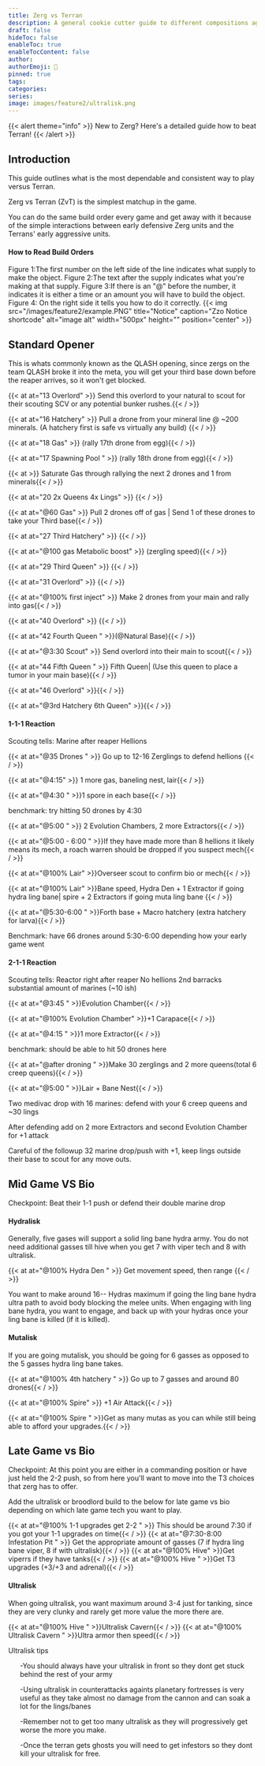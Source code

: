 ```yaml
---
title: Zerg vs Terran
description: A general cookie cutter guide to different compositions againts Terran
draft: false
hideToc: false
enableToc: true
enableTocContent: false
author:
authorEmoji: 🤖
pinned: true
tags:
categories:
series:
image: images/feature2/ultralisk.png
---
```


{{< alert theme="info" >}} 
New to Zerg? Here's a detailed guide how to beat Terran!
{{< /alert >}}



## Introduction
This guide outlines what is the most dependable and consistent way to play versus Terran.

Zerg vs Terran (ZvT) is the simplest matchup in the game. 

You can do the same build order every game and get away with it because of the simple interactions between early defensive Zerg units and the Terrans' early aggressive units. 

#### How to Read Build Orders
Figure 1:The first number on the left side of the line indicates what supply to make the object.
Figure 2:The text after the supply indicates what you're making at that supply.
Figure 3:If there is an "@" before the number, it indicates it is either a time or an amount you will have to build the object.
Figure 4: On the right side it tells you how to do it correctly.
{{< img src="/images/feature2/example.PNG" title="Notice" caption="Zzo Notice shortcode" alt="image alt" width="500px" height="" position="center" >}}

## Standard Opener

This is whats commonly known as the QLASH opening, since zergs on the team QLASH broke it into the meta, you will get your third base down before the reaper arrives, so it won't get blocked.

{{< at at="13 Overlord" >}} Send this overlord to your natural to scout for their scouting SCV or any potential bunker rushes.{{< / >}}

{{< at at="16 Hatchery" >}} Pull a drone from your mineral line @ ~200 minerals. (A hatchery first is safe vs virtually any build) {{< / >}}

{{< at at="18 Gas" >}} (rally 17th drone from egg){{< / >}}

{{< at at="17 Spawning Pool " >}} (rally 18th drone from egg){{< / >}}

{{< at >}} Saturate Gas through rallying the next 2 drones and 1 from minerals{{< / >}}

{{< at at="20 2x Queens 4x Lings" >}} {{< / >}}

{{< at at="@60 Gas" >}} Pull 2 drones off of gas | Send 1 of these drones to take your Third base{{< / >}}

{{< at at="27 Third Hatchery" >}} {{< / >}}

{{< at at="@100 gas Metabolic boost" >}} (zergling speed){{< / >}}

{{< at at="29 Third Queen" >}} {{< / >}}

{{< at at="31 Overlord" >}} {{< / >}}

{{< at at="@100% first inject" >}} Make 2 drones from your main and rally into gas{{< / >}}

{{< at at="40 Overlord" >}} {{< / >}}

{{< at at="42 Fourth Queen " >}}(@Natural Base){{< / >}}

{{< at at="@3:30 Scout" >}} Send overlord into their main to scout{{< / >}}

{{< at at="44 Fifth Queen " >}} Fifth Queen| (Use this queen to place a tumor in your main base){{< / >}}

{{< at at="46 Overlord" >}}{{< / >}}

{{< at at="@3rd Hatchery 6th Queen" >}}{{< / >}}

#### 1-1-1 Reaction

Scouting tells: 
Marine after reaper
Hellions



{{< at at="@35 Drones " >}} Go up to 12-16 Zerglings to defend hellions {{< / >}}

{{< at at="@4:15" >}} 1 more gas, baneling nest, lair{{< / >}}

{{< at at="@4:30 " >}}1 spore in each base{{< / >}}

benchmark:
 try hitting 50 drones by 4:30

{{< at at="@5:00 " >}} 2 Evolution Chambers, 2 more Extractors{{< / >}}

{{< at at="@5:00 - 6:00 " >}}If they have made more than 8 hellions it likely means its mech, a roach warren should be dropped if you suspect mech{{< / >}}

{{< at at="@100% Lair" >}}Overseer scout to confirm bio or mech{{< / >}}


{{< at at="@100% Lair" >}}Bane speed, Hydra Den + 1 Extractor if going hydra ling bane| spire + 2 Extractors if going muta ling bane {{< / >}}

{{< at at="@5:30-6:00 " >}}Forth base + Macro hatchery (extra hatchery for larva){{< / >}}

Benchmark:
 have 66 drones around 5:30-6:00 depending how your early game went

#### 2-1-1 Reaction

Scouting tells:
Reactor right after reaper
No hellions
2nd barracks
substantial amount of marines (~10 ish)

{{< at at="@3:45 " >}}Evolution Chamber{{< / >}}

{{< at at="@100% Evolution Chamber" >}}+1 Carapace{{< / >}}

{{< at at="@4:15 " >}}1 more Extractor{{< / >}}

benchmark:
 should be able to hit 50 drones here 

{{< at at="@after droning " >}}Make 30 zerglings and 2 more queens(total 6 creep queens){{< / >}}

{{< at at="@5:00 " >}}Lair + Bane Nest{{< / >}}

Two medivac drop with 16 marines: defend with your 6 creep queens and ~30 lings

After defending add on 2 more Extractors and second Evolution Chamber for +1 attack

Careful of the followup 32 marine drop/push with +1, keep lings outside their base to scout for any move outs.

## Mid Game VS Bio

Checkpoint: 
Beat their 1-1 push or defend their double marine drop


#### Hydralisk
Generally, five gases will support a solid ling bane hydra army. You do not need additional gasses till hive when you get 7 with viper tech and 8 with ultralisk.

{{< at at="@100% Hydra Den " >}} Get movement speed, then range {{< / >}}

<!-- change -->
You want to make around 16-- Hydras maximum if going the ling bane hydra ultra path to avoid body blocking the melee units.  When engaging with ling bane hydra, you want to engage, and back up with your hydras once your ling bane is killed (if it is killed).

#### Mutalisk
If you are going mutalisk, you should be going for 6 gasses as opposed to the 5 gasses hydra ling bane takes.

{{< at at="@100% 4th hatchery " >}} Go up to 7 gasses and around 80 drones{{< / >}}

{{< at at="@100% Spire" >}} +1 Air Attack{{< / >}}

{{< at at="@100% Spire " >}}Get as many mutas as you can while still being able to afford your upgrades.{{< / >}}

## Late Game vs Bio

Checkpoint: At this point you are either in a commanding position or have just held the 2-2 push, so from here you'll want to move into the T3 choices that zerg has to offer.

Add the ultralisk or broodlord build to the below for late game vs bio depending on which late game tech you want to play.

{{< at at="@100% 1-1 upgrades get 2-2 " >}} This should be around 7:30 if you got your 1-1 upgrades on time{{< / >}}
{{< at at="@7:30-8:00 Infestation Pit " >}} Get the appropriate amount of gasses (7 if hydra ling bane viper, 8 if with ultralisk){{< / >}}
{{< at at="@100% Hive" >}}Get viperrs if they have tanks{{< / >}}
{{< at at="@100% Hive " >}}Get T3 upgrades (+3/+3 and adrenal){{< / >}}

#### Ultralisk
When going ultralisk, you want maximum around 3-4 just for tanking, since they are very clunky and rarely get more value the more there are.

{{< at at="@100% Hive " >}}Ultralisk Cavern{{< / >}}
{{< at at="@100% Ultralisk Cavern " >}}Ultra armor then speed{{< / >}}

Ultralisk tips
<ul> -You should always have your ultralisk in front so they dont get stuck behind the rest of your army </ul>
<ul> -Using ultralisk in counterattacks againts planetary fortresses is very useful as they take almost no damage from the cannon and can soak a lot for the lings/banes </ul>
<ul> -Remember not to get too many ultralisk as they will progressively get worse the more you make. </ul>
<ul> -Once the terran gets ghosts you will need to get infestors so they dont kill your ultralisk for free. </ul>

<!--#### Broodlord Timing
I wouldn't reccomend broodlords againts terran because they really stunt your movement potential, but there are some strong broodlord timings you can do if the terran isn't prepared if you hit it correctly, this part just shows how to efficiently get broodlords out.
{{< at at="@100% Infestation Pit " >}}Spire & Hive at the same time{{< / >}}
{{< at at="@100% Hive " >}}Greater Spire{{< / >}}
{{< at at="@50% Greater Spire " >}}Make corruptors{{< / >}}
{{< at at="@100% Greater spire " >}}Get +1 Flier attack{{< / >}}

Broodlord tips
<ul> -You always want to have a buffer with your broodlords to pretend the terran army from just running onto them. </ul>
<ul> -If the terran hasn't taken any defining engagements in the last little while you probably dont want to attack with the broodlords as a potentially game throwing fight could be taken, instead get infestors or vipers and play slower. </ul>-->




